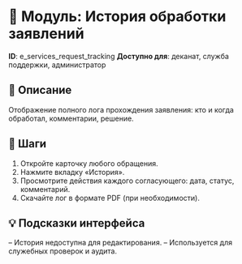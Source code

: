 # 📘 Модуль: История обработки заявлений
**ID**: e_services_request_tracking
**Доступно для**: деканат, служба поддержки, администратор

## 📝 Описание
Отображение полного лога прохождения заявления: кто и когда обработал, комментарии, решение.

## 🩜 Шаги
1. Откройте карточку любого обращения.
2. Нажмите вкладку «История».
3. Просмотрите действия каждого согласующего: дата, статус, комментарий.
4. Скачайте лог в формате PDF (при необходимости).

## 💡 Подсказки интерфейса
– История недоступна для редактирования.
– Используется для служебных проверок и аудита.
